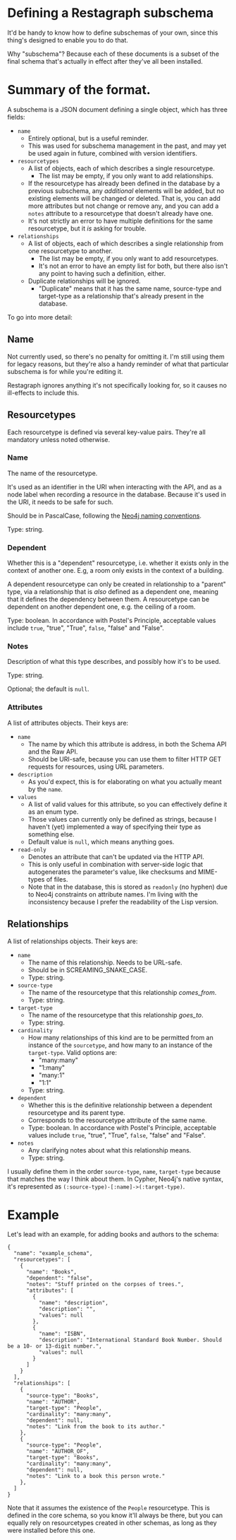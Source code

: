 # Defining a Restagraph subschema

It'd be handy to know how to define subschemas of your own, since this thing's designed to enable you to do that.

Why "subschema"? Because each of these documents is a subset of the final schema that's actually in effect after they've all been installed.


# Summary of the format.

A subschema is a JSON document defining a single object, which has three fields:

- `name`
    - Entirely optional, but is a useful reminder.
    - This was used for subschema management in the past, and may yet be used again in future, combined with version identifiers.
- `resourcetypes`
    - A list of objects, each of which describes a single resourcetype.
        - The list may be empty, if you only want to add relationships.
    - If the resourcetype has already been defined in the database by a previous subschema, any _additional_ elements will be added, but no existing elements will be changed or deleted. That is, you can add more attributes but not change or remove any, and you can add a `notes` attribute to a resourcetype that doesn't already have one.
    - It's not strictly an error to have multiple definitions for the same resourcetype, but it _is_ asking for trouble.
- `relationships`
    - A list of objects, each of which describes a single relationship from one resourcetype to another.
        - The list may be empty, if you only want to add resourcetypes.
        - It's not an error to have an empty list for both, but there also isn't any point to having such a definition, either.
    - Duplicate relationships will be ignored.
        - "Duplicate" means that it has the same name, source-type and target-type as a relationship that's already present in the database.

To go into more detail:

## Name

Not currently used, so there's no penalty for omitting it. I'm still using them for legacy reasons, but they're also a handy reminder of what that particular subschema is for while you're editing it.

Restagraph ignores anything it's not specifically looking for, so it causes no ill-effects to include this.


## Resourcetypes

Each resourcetype is defined via several key-value pairs. They're all mandatory unless noted otherwise.


### Name

The name of the resourcetype.

It's used as an identifier in the URI when interacting with the API, and as a node label when recording a resource in the database. Because it's used in the URI, it needs to be safe for such.

Should be in PascalCase, following the [Neo4j naming conventions](https://neo4j.com/docs/cypher-manual/current/syntax/naming/).

Type: string.


### Dependent

Whether this is a "dependent" resourcetype, i.e. whether it exists only in the context of another one. E.g, a room only exists in the context of a building.

A dependent resourcetype can only be created in relationship to a "parent" type, via a relationship that is _also_ defined as a dependent one, meaning that it defines the dependency between them. A resourcetype can be dependent on another dependent one, e.g. the ceiling of a room.

Type: boolean. In accordance with Postel's Principle, acceptable values include `true`, "true", "True", `false`, "false" and "False".


### Notes

Description of what this type describes, and possibly how it's to be used.

Type: string.

Optional; the default is `null`.


### Attributes

A list of attributes objects. Their keys are:

- `name` 
    - The name by which this attribute is address, in both the Schema API and the Raw API.
    - Should be URI-safe, because you can use them to filter HTTP GET requests for resources, using URL parameters.
- `description`
    - As you'd expect, this is for elaborating on what you actually meant by the `name`.
- `values`
    - A list of valid values for this attribute, so you can effectively define it as an enum type.
    - Those values can currently only be defined as strings, because I haven't (yet) implemented a way of specifying their type as something else.
    - Default value is `null`, which means anything goes.
- `read-only`
    - Denotes an attribute that can't be updated via the HTTP API.
    - This is only useful in combination with server-side logic that autogenerates the parameter's value, like checksums and MIME-types of files.
    - Note that in the database, this is stored as `readonly` (no hyphen) due to Neo4j constraints on attribute names. I'm living with the inconsistency because I prefer the readability of the Lisp version.


## Relationships

A list of relationships objects. Their keys are:

- `name`
    - The name of this relationship. Needs to be URL-safe.
    - Should be in SCREAMING_SNAKE_CASE.
    - Type: string.
- `source-type`
    - The name of the resourcetype that this relationship _comes_from_.
    - Type: string.
- `target-type`
    - The name of the resourcetype that this relationship _goes_to_.
    - Type: string.
- `cardinality`
    - How many relationships of this kind are to be permitted from an instance of the `sourcetype`, and how many to an instance of the `target-type`. Valid options are:
        - "many:many"
        - "1:many"
        - "many:1"
        - "1:1"
    - Type: string.
- `dependent`
    - Whether this is the definitive relationship between a dependent resourcetype and its parent type.
    - Corresponds to the resourcetype attribute of the same name.
    - Type: boolean. In accordance with Postel's Principle, acceptable values include `true`, "true", "True", `false`, "false" and "False".
- `notes`
    - Any clarifying notes about what this relationship means.
    - Type: string.


I usually define them in the order `source-type`, `name`, `target-type` because that matches the way I think about them. In Cypher, Neo4j's native syntax, it's represented as `(:source-type)-[:name]->(:target-type)`.


# Example

Let's lead with an example, for adding books and authors to the schema:

    {
      "name": "example_schema",
      "resourcetypes": [
        {
          "name": "Books",
          "dependent": "false",
          "notes": "Stuff printed on the corpses of trees.",
          "attributes": [
            {
              "name": "description",
              "description": "",
              "values": null
            },
            {
              "name": "ISBN",
              "description": "International Standard Book Number. Should be a 10- or 13-digit number.",
              "values": null
            }
          ]
        }
      ],
      "relationships": [
        {
          "source-type": "Books",
          "name": "AUTHOR",
          "target-type": "People",
          "cardinality": "many:many",
          "dependent": null,
          "notes": "Link from the book to its author."
        },
        {
          "source-type": "People",
          "name": "AUTHOR_OF",
          "target-type": "Books",
          "cardinality": "many:many",
          "dependent": null,
          "notes": "Link to a book this person wrote."
        },
      ]
    }

Note that it assumes the existence of the `People` resourcetype. This is defined in the core schema, so you know it'll always be there, but you can equally rely on resourcetypes created in other schemas, as long as they were installed before this one.
